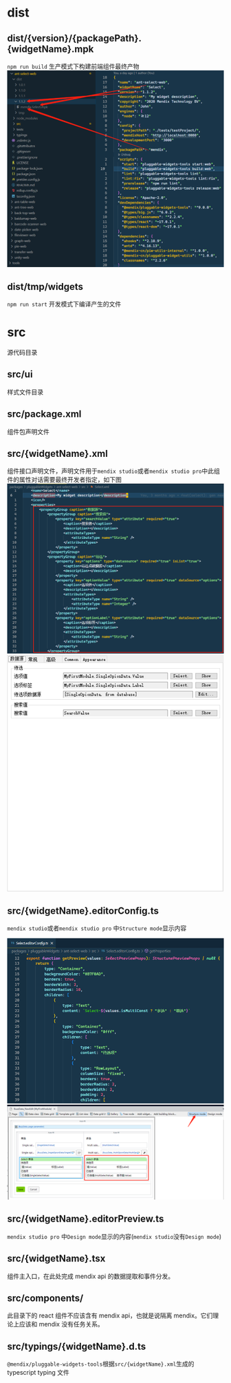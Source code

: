 # dist

## dist/{version}/{packagePath}.{widgetName}.mpk

`npm run build` 生产模式下构建前端组件最终产物
![](./img/1.png)

## dist/tmp/widgets

`npm run start` 开发模式下编译产生的文件

# src

源代码目录

## src/ui

样式文件目录

## src/package.xml

组件包声明文件

## src/{widgetName}.xml

组件接口声明文件，声明文件用于`mendix studio`或者`mendix studio pro`中此组件的属性对话需要最终开发者指定，如下图
![](./img/3.png)
![](./img/2.png)

## src/{widgetName}.editorConfig.ts

`mendix studio`或者`mendix studio pro` 中`Structure mode`显示内容

![](./img/5.png)
![](./img/4.png)

## src/{widgetName}.editorPreview.ts

`mendix studio pro` 中`Design mode`显示的内容(`mendix studio`没有`Design mode`)

## src/{widgetName}.tsx

组件主入口，在此处完成 mendix api 的数据提取和事件分发。

## src/components/

此目录下的 react 组件不应该含有 mendix api，也就是说隔离 mendix。它们理论上应该和 mendix 没有任务关系。

## src/typings/{widgetName}.d.ts

`@mendix/pluggable-widgets-tools`根据`src/{widgetName}.xml`生成的 typescript typing 文件
